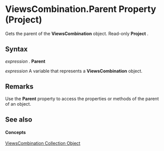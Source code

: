 
# ViewsCombination.Parent Property (Project)

Gets the parent of the  **ViewsCombination** object. Read-only **Project** .


## Syntax

 _expression_ . **Parent**

 _expression_ A variable that represents a **ViewsCombination** object.


## Remarks

Use the  **Parent** property to access the properties or methods of the parent of an object.


## See also


#### Concepts


[ViewsCombination Collection Object](eb9549ed-d6af-29ba-0e11-74984d954f38.md)
